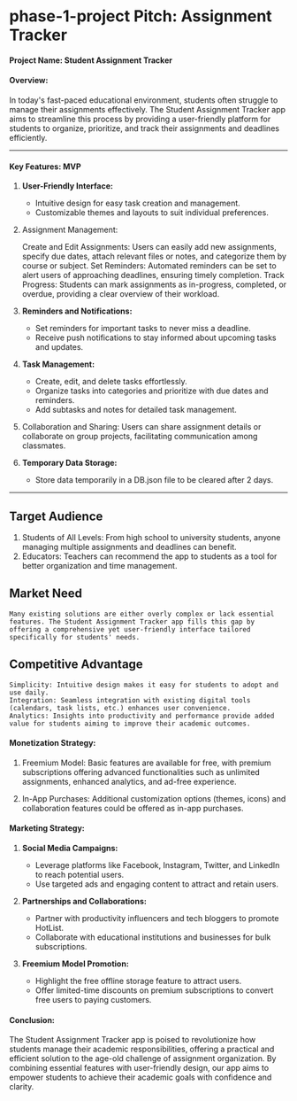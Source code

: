 # phase-1-project Pitch: Assignment Tracker

#### **Project Name:** Student Assignment Tracker 

#### **Overview:**

In today's fast-paced educational environment, students often struggle to manage their assignments effectively. The Student Assignment Tracker app aims to streamline this process by providing a user-friendly platform for students to organize, prioritize, and track their assignments and deadlines efficiently.

---

#### Key Features: MVP

1. **User-Friendly Interface:**
   - Intuitive design for easy task creation and management.
   - Customizable themes and layouts to suit individual preferences.

2. Assignment Management:

    Create and Edit Assignments: Users can easily add new assignments, specify due dates, attach relevant files or notes, and categorize them by course or subject.
    Set Reminders: Automated reminders can be set to alert users of approaching deadlines, ensuring timely completion.
    Track Progress: Students can mark assignments as in-progress, completed, or overdue, providing a clear overview of their workload.


3. **Reminders and Notifications:**
   - Set reminders for important tasks to never miss a deadline.
   - Receive push notifications to stay informed about upcoming tasks and updates.


4. **Task Management:**
   - Create, edit, and delete tasks effortlessly.
   - Organize tasks into categories and prioritize with due dates and reminders.
   - Add subtasks and notes for detailed task management.

5. Collaboration and Sharing: 
Users can share assignment details or collaborate on group projects, facilitating communication among classmates.

6. **Temporary Data Storage:**
   - Store data temporarily in a DB.json file to be cleared after 2 days.

---


## Target Audience

1. Students of All Levels: From high school to university students, anyone managing multiple assignments and deadlines can benefit.
2. Educators: Teachers can recommend the app to students as a tool for better organization and time management.

    
## Market Need

    Many existing solutions are either overly complex or lack essential features. The Student Assignment Tracker app fills this gap by offering a comprehensive yet user-friendly interface tailored specifically for students' needs.



## Competitive Advantage

    Simplicity: Intuitive design makes it easy for students to adopt and use daily.
    Integration: Seamless integration with existing digital tools (calendars, task lists, etc.) enhances user convenience.
    Analytics: Insights into productivity and performance provide added value for students aiming to improve their academic outcomes.


#### **Monetization Strategy:**

1. Freemium Model: Basic features are available for free, with premium subscriptions offering advanced functionalities such as unlimited assignments, enhanced analytics, and ad-free experience.

2. In-App Purchases: Additional customization options (themes, icons) and collaboration features could be offered as in-app purchases.



#### Marketing Strategy:

1. **Social Media Campaigns:**
   - Leverage platforms like Facebook, Instagram, Twitter, and LinkedIn to reach potential users.
   - Use targeted ads and engaging content to attract and retain users.

2. **Partnerships and Collaborations:**
   - Partner with productivity influencers and tech bloggers to promote HotList.
   - Collaborate with educational institutions and businesses for bulk subscriptions.

3. **Freemium Model Promotion:**
   - Highlight the free offline storage feature to attract users.
   - Offer limited-time discounts on premium subscriptions to convert free users to paying customers.


#### Conclusion:

The Student Assignment Tracker app is poised to revolutionize how students manage their academic responsibilities, offering a practical and efficient solution to the age-old challenge of assignment organization. By combining essential features with user-friendly design, our app aims to empower students to achieve their academic goals with confidence and clarity.
